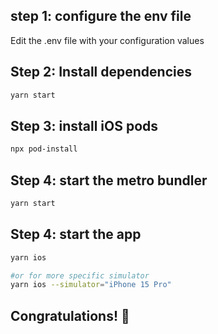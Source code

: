 ## step 1: configure the env file
Edit the .env file with your configuration values

## Step 2: Install dependencies

```bash
yarn start
```

## Step 3: install iOS pods

```bash
npx pod-install
```

## Step 4: start the metro bundler

```bash
yarn start
```

## Step 4: start the app

```bash
yarn ios

#or for more specific simulator
yarn ios --simulator="iPhone 15 Pro"
```

## Congratulations! :tada:
